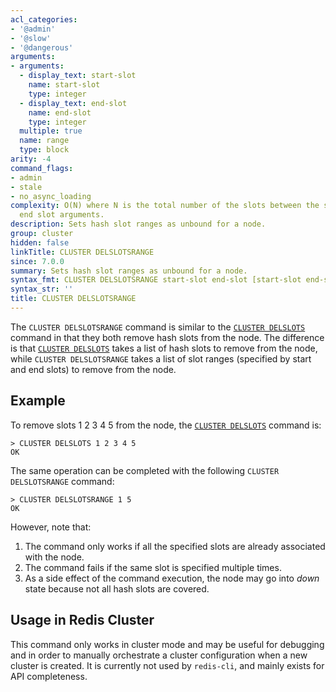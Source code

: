 ```yaml
---
acl_categories:
- '@admin'
- '@slow'
- '@dangerous'
arguments:
- arguments:
  - display_text: start-slot
    name: start-slot
    type: integer
  - display_text: end-slot
    name: end-slot
    type: integer
  multiple: true
  name: range
  type: block
arity: -4
command_flags:
- admin
- stale
- no_async_loading
complexity: O(N) where N is the total number of the slots between the start slot and
  end slot arguments.
description: Sets hash slot ranges as unbound for a node.
group: cluster
hidden: false
linkTitle: CLUSTER DELSLOTSRANGE
since: 7.0.0
summary: Sets hash slot ranges as unbound for a node.
syntax_fmt: CLUSTER DELSLOTSRANGE start-slot end-slot [start-slot end-slot ...]
syntax_str: ''
title: CLUSTER DELSLOTSRANGE
---
```

The `CLUSTER DELSLOTSRANGE` command is similar to the [`CLUSTER DELSLOTS`](/commands/cluster-delslots) command in that they both remove hash slots from the node.
The difference is that [`CLUSTER DELSLOTS`](/commands/cluster-delslots) takes a list of hash slots to remove from the node, while `CLUSTER DELSLOTSRANGE` takes a list of slot ranges (specified by start and end slots) to remove from the node.

## Example

To remove slots 1 2 3 4 5 from the node, the [`CLUSTER DELSLOTS`](/commands/cluster-delslots) command is:

    > CLUSTER DELSLOTS 1 2 3 4 5
    OK

The same operation can be completed with the following `CLUSTER DELSLOTSRANGE` command:

    > CLUSTER DELSLOTSRANGE 1 5
    OK

However, note that:

1. The command only works if all the specified slots are already associated with the node.
2. The command fails if the same slot is specified multiple times.
3. As a side effect of the command execution, the node may go into *down* state because not all hash slots are covered.

## Usage in Redis Cluster

This command only works in cluster mode and may be useful for
debugging and in order to manually orchestrate a cluster configuration
when a new cluster is created. It is currently not used by `redis-cli`,
and mainly exists for API completeness.
